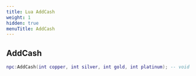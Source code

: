 ```yaml
---
title: Lua AddCash
weight: 1
hidden: true
menuTitle: AddCash
---
```

## AddCash
```lua
npc:AddCash(int copper, int silver, int gold, int platinum); -- void
```